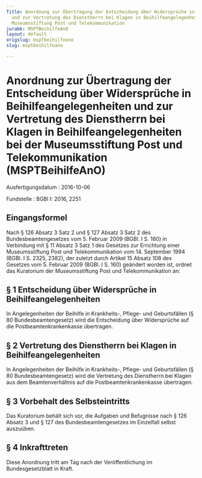 ```yaml
---
Title: Anordnung zur Übertragung der Entscheidung über Widersprüche in Beihilfeangelegenheiten
  und zur Vertretung des Dienstherrn bei Klagen in Beihilfeangelegenheiten bei der
  Museumsstiftung Post und Telekommunikation
jurabk: MSPTBeihilfeAnO
layout: default
origslug: msptbeihilfeano
slug: msptbeihilfeano

---
```


# Anordnung zur Übertragung der Entscheidung über Widersprüche in Beihilfeangelegenheiten und zur Vertretung des Dienstherrn bei Klagen in Beihilfeangelegenheiten bei der Museumsstiftung Post und Telekommunikation (MSPTBeihilfeAnO)

Ausfertigungsdatum
:   2016-10-06

Fundstelle
:   BGBl I: 2016, 2251


## Eingangsformel

Nach § 126 Absatz 3 Satz 2 und § 127 Absatz 3 Satz 2 des Bundesbeamtengesetzes vom 5. Februar 2009 (BGBl. I S. 160) in Verbindung mit § 11 Absatz 3 Satz 1 des Gesetzes zur Errichtung einer Museumsstiftung Post und Telekommunikation vom 14. September 1994 (BGBl. I S. 2325, 2382), der zuletzt durch Artikel 15 Absatz 108 des Gesetzes vom 5. Februar 2009 (BGBl. I S. 160) geändert worden ist, ordnet das Kuratorium der Museumsstiftung Post und Telekommunikation an:


## § 1 Entscheidung über Widersprüche in Beihilfeangelegenheiten

In Angelegenheiten der Beihilfe in Krankheits-, Pflege- und Geburtsfällen
(§ 80 Bundesbeamtengesetz) wird              die Entscheidung über Widersprüche auf die Postbeamtenkrankenkasse übertragen.


## § 2 Vertretung des Dienstherrn bei Klagen in Beihilfeangelegenheiten

In Angelegenheiten der Beihilfe in Krankheits-, Pflege- und Geburtsfällen
(§ 80 Bundesbeamtengesetz) wird              die Vertretung des Dienstherrn bei Klagen aus dem Beamtenverhältnis auf die Postbeamtenkrankenkasse übertragen.


## § 3 Vorbehalt des Selbsteintritts

Das Kuratorium behält sich vor, die Aufgaben und Befugnisse nach § 126 Absatz 3 und § 127 des Bundesbeamtengesetzes im Einzelfall selbst auszuüben.


## § 4 Inkrafttreten

Diese Anordnung tritt am Tag nach der Veröffentlichung im Bundesgesetzblatt in Kraft.

